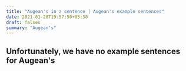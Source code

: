 ```yaml
---
title: "Augean's in a sentence | Augean's example sentences"
date: 2021-01-20T19:57:50+05:30
draft: falses
summary: "Augean's"
---
```

## Unfortunately, we have no example sentences for Augean's                 

